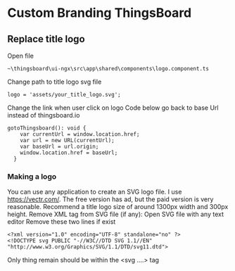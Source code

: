 # Custom Branding ThingsBoard

## Replace title logo
Open file
```text
~\thingsboard\ui-ngx\src\app\shared\components\logo.component.ts
```
Change path to title logo svg file

```text
logo = 'assets/your_title_logo.svg';
```

Change the link when user click on logo
Code below go back to base Url instead of thingsboard.io
```text
gotoThingsboard(): void {
    var currentUrl = window.location.href;
    var url = new URL(currentUrl);
    var baseUrl = url.origin;
    window.location.href = baseUrl;
  }
```
### Making a logo
You can use any application to create an SVG logo file.
I use https://vectr.com/. The free version has ad, but the paid version is very reasonable.
Recommend a title logo size of around 1300px width and 300px height.
Remove XML tag from SVG file (if any):
Open SVG file with any text editor
Remove these two lines if exist
```text
<?xml version="1.0" encoding="UTF-8" standalone="no" ?>
<!DOCTYPE svg PUBLIC "-//W3C//DTD SVG 1.1//EN" "http://www.w3.org/Graphics/SVG/1.1/DTD/svg11.dtd">
```
Only thing remain should be within the <svg ....> </svg> tag
